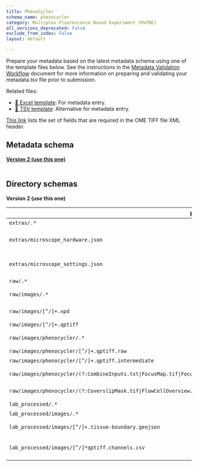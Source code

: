 ```yaml
---
title: PhenoCycler
schema_name: phenocycler
category: Multiplex Fluorescence Based Experiment (MxFBE)
all_versions_deprecated: False
exclude_from_index: False
layout: default

---
```

Prepare your metadata based on the latest metadata schema using one of the template files below. See the instructions in the [Metadata Validation Workflow](https://docs.google.com/document/d/1lfgiDGbyO4K4Hz1FMsJjmJd9RdwjShtJqFYNwKpbcZY) document for more information on preparing and validating your metadata.tsv file prior to submission.

Related files:


- [📝 Excel template](https://raw.githubusercontent.com/hubmapconsortium/dataset-metadata-spreadsheet/main/phenocycler/latest/phenocycler.xlsx): For metadata entry.
- [📝 TSV template](https://raw.githubusercontent.com/hubmapconsortium/dataset-metadata-spreadsheet/main/phenocycler/latest/phenocycler.tsv): Alternative for metadata entry.


[This link](https://docs.google.com/spreadsheets/d/1YnmdTAA0Z9MKN3OjR3Sca8pz-LNQll91wdQoRPSP6Q4/edit#gid=0) lists the set of fields that are required in the OME TIFF file XML header.

## Metadata schema


<summary><a href="https://openview.metadatacenter.org/templates/https:%2F%2Frepo.metadatacenter.org%2Ftemplates%2F62af6829-743d-423e-a701-204710e56beb"><b>Version 2 (use this one)</b></a></summary>



<br>

## Directory schemas
<summary><b>Version 2 (use this one)</b></summary>

| pattern | required? | description |
| --- | --- | --- |
| <code>extras\/.*</code> | ✓ | Folder for general lab-specific files related to the dataset. [Exists in all assays] |
| <code>extras\/microscope_hardware\.json</code> | ✓ | **[QA/QC]** A file generated by the micro-meta app that contains a description of the hardware components of the microscope. Email HuBMAP Consortium Help Desk <help@hubmapconsortium.org> if help is required in generating this document. |
| <code>extras\/microscope_settings\.json</code> |  | **[QA/QC]** A file generated by the micro-meta app that contains a description of the settings that were used to acquire the image data. Email HuBMAP Consortium Help Desk <help@hubmapconsortium.org> if help is required in generating this document. |
| <code>raw\/.*</code> | ✓ | This is a directory containing raw data. |
| <code>raw\/images\/.*</code> | ✓ | Raw image files. Using this subdirectory allows for harmonization with other more complex assays, like Visium that includes both raw imaging and sequencing data. |
| <code>raw\/images\/[^\/]+\.xpd</code> | ✓ | Experimental set up of the Phenocycler-Fusion run. File includes cycle information, antibodies utilized, and the experimental design of the run |
| <code>raw\/images\/[^\/]+\.qptiff</code> | ✓ | Final image file produced by the Phenocycler-Fusion |
| <code>raw\/images\/phenocycler\/.*</code> | ✓ | These are the files from the temp directory generated by the PhenoCycler. The dataset should include all files from this directory except the "qptiff.intermediate" files. |
| <code>raw\/images\/phenocycler\/[^\/]+\.qptiff\.raw</code> | ✓ | Raw image files from the temp directory generated by the PhenoCycler. |
| <code>raw\/images\/phenocycler\/[^\/]+\.qptiff\.intermediate</code> |  | Intermediate image files from the temp directory generated by the PhenoCycler. These files are not required. |
| <code>raw\/images\/phenocycler\/(?:CombineInputs.txt&#124;FocusMap.tif&#124;FocusTable.txt&#124;Label.tif&#124;MarkerList.txt&#124;OverviewBF.tif&#124;SampleMask.tif)</code> | ✓ | Required file from the temp directory generated by the PhenoCycler. The optional files depend on which version of the PhenoCycler software was being used. |
| <code>raw\/images\/phenocycler\/(?:CoverslipMask.tif&#124;FlowCellOverview.tif&#124;OverviewFL.tif&#124;SampleValMask.tif)</code> |  | Required file from the temp directory generated by the PhenoCycler. The optional files depend on which version of the PhenoCycler software was being used. |
| <code>lab_processed\/.*</code> | ✓ | Experiment files that were processed by the lab generating the data. |
| <code>lab_processed\/images\/.*</code> | ✓ | This is a directory containing processed image files |
| <code>lab_processed\/images\/[^\/]+\.tissue-boundary\.geojson</code> |  | **[QA/QC]** If the boundaries of the tissue have been identified (e.g., by manual efforts), then the boundary geometry can be included as a GeoJSON file named “*.tissue-boundary.geojson”. |
| <code>lab_processed\/images\/[^\/]*qptiff\.channels\.csv</code> | ✓ | This file provides essential documentation pertaining to each channel of the accommpanying QPTIFF. The file should contain one row per QPTIFF channel. The required fields are detailed <https://docs.google.com/spreadsheets/d/1JikzRNyDErspgPSel4P9Y6gx6N_mrAGIMDcJZd8TucA/edit#gid=0> |

